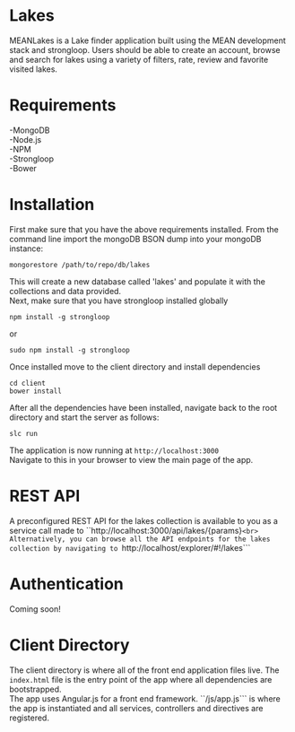 Lakes
=====
MEANLakes is a Lake finder application built using the MEAN development stack and strongloop.  Users should be able to create an account, browse and search for lakes using a variety of filters, rate, review and favorite visited lakes.

Requirements
============
-MongoDB<br>
-Node.js<br>
-NPM<br>
-Strongloop<br>
-Bower<br>

Installation
============
First make sure that you have the above requirements installed.
From the command line import the mongoDB BSON dump into your mongoDB instance:<br>
```
mongorestore /path/to/repo/db/lakes
```
This will create a new database called 'lakes' and populate it with the collections and data provided.<br>
Next, make sure that you have strongloop installed globally<br>
```
npm install -g strongloop
```
or
```
sudo npm install -g strongloop
```
Once installed move to the client directory and install dependencies
```
cd client
bower install
```
After all the dependencies have been installed, navigate back to the root directory and start the server as follows:
```
slc run
```
The application is now running at ```http://localhost:3000```<br>
Navigate to this in your browser to view the main page of the app.<br>

REST API
========
A preconfigured REST API for the lakes collection is available to you as a service call made to ``http://localhost:3000/api/lakes/{params}```<br>
Alternatively, you can browse all the API endpoints for the lakes collection by navigating to ```http://localhost/explorer/#!/lakes```<br>

Authentication
==============
Coming soon!<br>

Client Directory
================
The client directory is where all of the front end application files live.  The ```index.html``` file is the entry point of the app where all dependencies are bootstrapped.<br>
The app uses Angular.js for a front end framework.  ``/js/app.js``` is where the app is instantiated and  all services, controllers and directives are registered.
